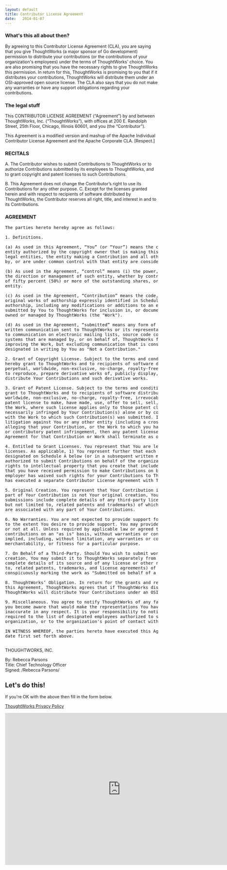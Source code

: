 ```yaml
---
layout: default
title: Contributor License Agreement
date:   2014-01-07
---
```


### What's this all about then?

By agreeing to this Contributor License Agreement (CLA), you are saying that you give ThoughtWorks (a major sponsor of Go development) permission to distribute your contributions (or the contributions of your organization's employees) under the terms of ThoughtWorks' choice.  You are also promising that you have the necessary rights to give ThoughtWorks this permission.  In return for this, ThoughtWorks is promising to you that if it distributes your contributions, ThoughtWorks will distribute them under an OSI-approved open source license.  The CLA also says that you do not make any warranties or have any support obligations regarding your contributions.

### The legal stuff

This CONTRIBUTOR LICENSE AGREEMENT (“Agreement”) by and between ThoughtWorks, Inc. (“ThoughtWorks”), with offices at
200 E. Randolph Street, 25th Floor, Chicago, Illinois 60601, and you (the
“Contributor”).

This Agreement is a modified version and mashup of the Apache Individual Contributor License
Agreement and the Apache Corporate CLA. \[Respect.\]

### RECITALS

A.
The Contributor wishes to submit Contributions to ThoughtWorks or to authorize
Contributions submitted by its employees to ThoughtWorks, and to grant copyright and patent
licenses to such Contributions.

B.
This Agreement does not change the Contributor’s right to use its Contributions for any
other purpose.
C.
Except for the licenses granted herein and with respect to recipients of software
distributed by ThoughtWorks, the Contributor reserves all right, title, and interest in and to its
Contributions.

### AGREEMENT
<pre>
The parties hereto hereby agree as follows:

1. Definitions.

(a) As used in this Agreement, “You” (or “Your”) means the copyright owner or legal
entity authorized by the copyright owner that is making this Agreement with ThoughtWorks. For
legal entities, the entity making a Contribution and all other entities that control, are controlled
by, or are under common control with that entity are considered to be a single Contributor.

(b) As used in the Agreement, “control” means (i) the power, direct or indirect, to cause
the direction or management of such entity, whether by contract or otherwise, or (ii) ownership
of fifty percent (50%) or more of the outstanding shares, or (iii) beneficial ownership of such
entity.

(c) As used in the Agreement, “Contribution” means the code, documentation or other
original works of authorship expressly identified in Schedule B, as well as any original work of
authorship, including any modifications or additions to an existing work, that is intentionally
submitted by You to ThoughtWorks for inclusion in, or documentation of, any of the products
owned or managed by ThoughtWorks (the "Work").

(d) As used in the Agreement, “submitted” means any form of electronic, verbal, or
written communication sent to ThoughtWorks or its representatives, including but not limited
to communication on electronic mailing lists, source code control systems, and issue tracking
systems that are managed by, or on behalf of, ThoughtWorks for the purpose of discussing and
improving the Work, but excluding communication that is conspicuously marked or otherwise
designated in writing by You as "Not a Contribution."

2. Grant of Copyright License. Subject to the terms and conditions of this Agreement, You
hereby grant to ThoughtWorks and to recipients of software distributed by ThoughtWorks a
perpetual, worldwide, non-exclusive, no-charge, royalty-free, irrevocable copyright license
to reproduce, prepare derivative works of, publicly display, publicly perform, sublicense, and
distribute Your Contributions and such derivative works.

3. Grant of Patent License. Subject to the terms and conditions of this Agreement, You hereby
grant to ThoughtWorks and to recipients of software distributed by ThoughtWorks a perpetual,
worldwide, non-exclusive, no-charge, royalty-free, irrevocable (except as stated in this section)
patent license to make, have made, use, offer to sell, sell, import, and otherwise transfer
the Work, where such license applies only to those patent claims licensable by You that are
necessarily infringed by Your Contribution(s) alone or by combination of Your Contribution(s)
with the Work to which such Contribution(s) was submitted. If any entity institutes patent
litigation against You or any other entity (including a cross-claim or counterclaim in a lawsuit)
alleging that your Contribution, or the Work to which you have contributed, constitutes direct
or contributory patent infringement, then any patent licenses granted to that entity under this
Agreement for that Contribution or Work shall terminate as of the date such litigation is filed.

4. Entitled to Grant Licenses. You represent that You are legally entitled to grant the above
licenses. As applicable, 1) You represent further that each employee of the organization
designated on Schedule A below (or in a subsequent written modification to that Schedule) is
authorized to submit Contributions on behalf of the organization; or 2) if your employer(s) has
rights to intellectual property that you create that includes your Contributions, you represent
that you have received permission to make Contributions on behalf of that employer, that your
employer has waived such rights for your Contributions to ThoughtWorks, or that your employer
has executed a separate Contributor License Agreement with ThoughtWorks.

5. Original Creation. You represent that Your Contribution is Your original creation. If any
part of Your Contribution is not Your original creation, You represent that Your Contribution
submissions include complete details of any third-party license or other restriction (including,
but not limited to, related patents and trademarks) of which you are personally aware and which
are associated with any part of Your Contributions.

6. No Warranties. You are not expected to provide support for Your Contributions, except
to the extent You desire to provide support. You may provide support for free, for a fee,
or not at all. Unless required by applicable law or agreed to in writing, you provide your
contributions on an "as is" basis, without warranties or conditions of any kind, either express or
implied, including, without limitation, any warranties or conditions of title, non-infringement,
merchantability, or fitness for a particular purpose.

7. On Behalf of a Third-Party. Should You wish to submit work that is not Your original
creation, You may submit it to ThoughtWorks separately from any Contribution, identifying the
complete details of its source and of any license or other restriction (including, but not limited
to, related patents, trademarks, and license agreements) of which you are personally aware, and
conspicuously marking the work as "Submitted on behalf of a third-party: [named here]".

8. ThoughtWorks’ Obligation. In return for the grants and representations You have made in
this Agreement, ThoughtWorks agrees that if ThoughtWorks distributes your Contributions,
ThoughtWorks will distribute Your Contributions under an OSI-approved open source license.

9. Miscellaneous. You agree to notify ThoughtWorks of any facts or circumstances of which
you become aware that would make the representations You have made in this Agreement
inaccurate in any respect. It is your responsibility to notify ThoughtWorks when any change is
required to the list of designated employees authorized to submit Contributions on behalf of the
organization, or to the organization's point of contact with ThoughtWorks, if applicable.

IN WITNESS WHEREOF, the parties hereto have executed this Agreement as of the
date first set forth above.

</pre>

<p>
THOUGHTWORKS, INC.<br/>

By: Rebecca Parsons <br/>
Title: Chief Technology Officer<br/>
Signed: /Rebecca Parsons/

</p>

## Let's do this!
If you're OK with the above then fill in the form below. 

<p><a href="http://www.thoughtworks.com/privacy-policy">ThoughtWorks Privacy Policy</a></p>

<iframe src="https://docs.google.com/forms/d/1ihiF6cmzWYR5aFlAFC0VVM12kqFu92qQryluoT1VaZk/viewform?embedded=true" width="760" height="500" frameborder="0" marginheight="0" marginwidth="0">Loading...</iframe>
